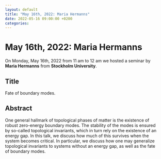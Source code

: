 ```yaml
---
layout: default
title: "May 16th, 2022: Maria Hermanns"
date: 2022-05-16 09:00:00 +0200
categories:
---
```


# May 16th, 2022: Maria Hermanns

On Monday, May 16th, 2022 from 11 am to 12 am we hosted a seminar by **Maria Hermanns** from **Stockholm University**.

## Title

Fate of boundary modes.

## Abstract 

One general hallmark of topological phases of matter is the existence of robust zero-energy boundary modes. The stability of the modes is ensured by so-called topological invariants, which in turn rely on the existence of an energy gap. In this talk, we discuss how much of this survives when the system becomes critical. In particular, we discuss how one may generalize topological invariants to systems without an energy gap, as well as the fate of boundary modes.



